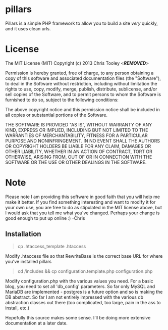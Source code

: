 pillars
=======

Pillars is a simple PHP framework to allow you to build a site *very* quickly, and it uses clean urls.


License
======
The MIT License (MIT)
Copyright (c) 2013 Chris Tooley <***REMOVED***>

Permission is hereby granted, free of charge, to any person obtaining a copy of this software and associated documentation files (the "Software"), to deal in the Software without restriction, including without limitation the rights to use, copy, modify, merge, publish, distribute, sublicense, and/or sell copies of the Software, and to permit persons to whom the Software is furnished to do so, subject to the following conditions:

The above copyright notice and this permission notice shall be included in all copies or substantial portions of the Software.

THE SOFTWARE IS PROVIDED "AS IS", WITHOUT WARRANTY OF ANY KIND, EXPRESS OR IMPLIED, INCLUDING BUT NOT LIMITED TO THE WARRANTIES OF MERCHANTABILITY, FITNESS FOR A PARTICULAR PURPOSE AND NONINFRINGEMENT. IN NO EVENT SHALL THE AUTHORS OR COPYRIGHT HOLDERS BE LIABLE FOR ANY CLAIM, DAMAGES OR OTHER LIABILITY, WHETHER IN AN ACTION OF CONTRACT, TORT OR OTHERWISE, ARISING FROM, OUT OF OR IN CONNECTION WITH THE SOFTWARE OR THE USE OR OTHER DEALINGS IN THE SOFTWARE.


Note
====
Please note I am providing this software in good faith that you will help me make it better. If you find something interesting and want to modify it for your own use, you are free to do as stipulated in the MIT license above, but I would ask that you tell me what you've changed. Perhaps your change is good enough to put up online :)
-Chris

Installation
-----------
> cp .htaccess\_template .htaccess

Modify .htaccess file so that RewriteBase is the correct base URL for where you've installed pillars

> cd /includes && cp configuration.template.php configuration.php

Modify configuration.php with the various values you need. For a basic blog, you need to set all 'db\_config' parameters.  So far only MySQL and MariaDB are implemented - postgres is a future option and so is making the DB abstract. So far I am not entirely impressed with the various db abstraction classes out there (too complicated, too large, pain in the ass to install, etc.)

Hopefully this source makes some sense. I'll be doing more extensive documentation at a later date.
